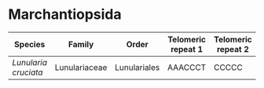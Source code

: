 # Marchantiopsida

| Species | Family | Order | Telomeric repeat 1 | Telomeric repeat 2 | Data type |
| -- | --- | --- | --- | --- | --- |
| *Lunularia cruciata* | Lunulariaceae | Lunulariales | AAACCCT | CCCCC | pacbio |
